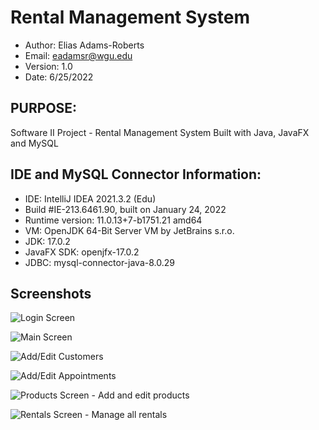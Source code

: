 # Rental Management System
- Author: Elias Adams-Roberts
- Email:  eadamsr@wgu.edu
- Version: 1.0
- Date: 6/25/2022

## PURPOSE:
Software II Project - Rental Management System
Built with Java, JavaFX and MySQL

## IDE and MySQL Connector Information:
- IDE: IntelliJ IDEA 2021.3.2 (Edu)
- Build #IE-213.6461.90, built on January 24, 2022
- Runtime version: 11.0.13+7-b1751.21 amd64
- VM: OpenJDK 64-Bit Server VM by JetBrains s.r.o.
- JDK: 17.0.2
- JavaFX SDK: openjfx-17.0.2
- JDBC: mysql-connector-java-8.0.29

## Screenshots
![Login Screen](https://github.com/erobertsdev/c195-eadamsr/blob/master/screenshots/rms-login.png)

![Main Screen](https://github.com/erobertsdev/c195-eadamsr/blob/master/screenshots/rms-main-screen.png)

![Add/Edit Customers](https://github.com/erobertsdev/c195-eadamsr/blob/master/screenshots/rms-edit-customer.png)

![Add/Edit Appointments](https://github.com/erobertsdev/c195-eadamsr/blob/master/screenshots/rms-edit-appointment.png)

![Products Screen - Add and edit products](https://github.com/erobertsdev/c195-eadamsr/blob/master/screenshots/rms-products-screen.png)

![Rentals Screen - Manage all rentals](https://github.com/erobertsdev/c195-eadamsr/blob/master/screenshots/rms-rentals.png)



